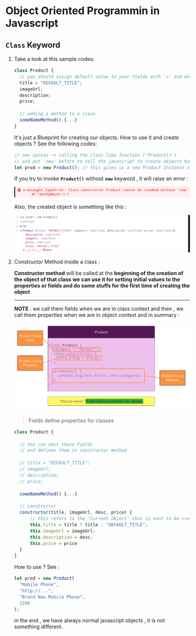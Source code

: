 # Object Oriented Programmin in Javascript

## `Class` Keyword

1. Take a look at this sample codes:

   ```javascript
   class Product {
     // you should assign default value to your fields with '=' and end it with ';'
     title = "DEFAULT_TITLE";
     imageUrl;
     description;
     price;

     // adding a method to a class
     someNameMethod() {...}
   }
   ```

   It's just a Blueprint for creating our objects.
   How to use it and create objects ?
   See the following codes:

   ```javascript
   // new syntax -> calling the class like function ('Product()')
   // and put 'new' before to tell the javascript to create objects based on this class
   let prod = new Product(); // this gives us a new Product Instance or Object
   ```

   If you try to invoke **`Product()`** without **`new`** keyword , it will raise an error :

   ![error-no-new](./error-no-new-keyword.png)

   Also, the created object is something like this :

   ![product-creation](./product-creation.png)

2. Constructor Method inside a class :

   **Constructor method** will be called at the **beginning of the creation of the object of that class**
   **we can use it for setting initial values to the properties or fields and do some stuffs for the first time of creating the object**

   ***

   **NOTE** : we call them fields when we are in class context and then , we call them properties when we are in object context and in summary :

   ![field-vs-property](./field-vs-property.png)

   > Fields define properties for classes

   ```javascript
   class Product {

     // You can omit these fields
     // and defines them in constructor method

     // title = "DEFAULT_TITLE";
     // imageUrl;
     // description;
     // price;

     someNameMethod() {...}

     // constructor
     constructor(title, imageUrl, desc, price) {
         // this refers to the 'Current Object' that is want to be created
         this.title = title ? title : "DEFAULT_TITLE";
         this.imageUrl = imageUrl;
         this.description = desc;
         this.price = price
     }
   }
   ```

   How to use ? See :

   ```javascript
   let prod = new Product(
     "Mobile Phone",
     "http://...",
     "Brand New Mobile Phone",
     2500
   );
   ```

   in the end , we have always normal javascript objects , it is not something different.

